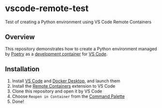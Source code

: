 # vscode-remote-test
Test of creating a Python environment using VS Code Remote Containers

## Overview

This repository demonstrates how to create a Python environment managed by [Poetry] as a [development container] for [VS Code].

## Installation

1. Install [VS Code] and [Docker Desktop], and launch them
1. Install the [Remote Containers] extension to VS Code
1. Clone this repository and open it by VS Code
1. Choose `Reopen in Container` from the [Command Palette]
1. Done!

[Command Palette]: https://code.visualstudio.com/docs/getstarted/userinterface#_command-palette
[development container]: https://code.visualstudio.com/docs/remote/containers
[Docker Desktop]: https://www.docker.com/products/docker-desktop
[Poetry]: https://python-poetry.org
[Remote Containers]: https://marketplace.visualstudio.com/items?itemName=ms-vscode-remote.remote-containers
[VS Code]: https://code.visualstudio.com
